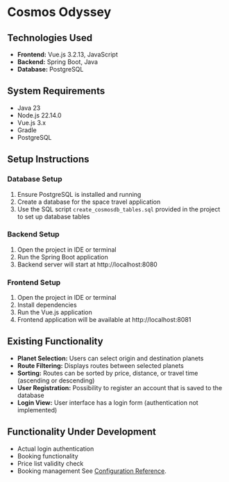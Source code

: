 # Cosmos Odyssey

## Technologies Used

- **Frontend:** Vue.js 3.2.13, JavaScript
- **Backend:** Spring Boot, Java
- **Database:** PostgreSQL

## System Requirements

- Java 23
- Node.js 22.14.0
- Vue.js 3.x
- Gradle
- PostgreSQL

## Setup Instructions

### Database Setup

1. Ensure PostgreSQL is installed and running
2. Create a database for the space travel application
3. Use the SQL script `create_cosmosdb_tables.sql` provided in the project to set up database tables

### Backend Setup

1. Open the project in IDE or terminal
2. Run the Spring Boot application
3. Backend server will start at http://localhost:8080

### Frontend Setup

1. Open the project in IDE or terminal
2. Install dependencies
3. Run the Vue.js application
4. Frontend application will be available at http://localhost:8081

## Existing Functionality

- **Planet Selection:** Users can select origin and destination planets
- **Route Filtering:** Displays routes between selected planets
- **Sorting:** Routes can be sorted by price, distance, or travel time (ascending or descending)
- **User Registration:** Possibility to register an account that is saved to the database
- **Login View:** User interface has a login form (authentication not implemented)

## Functionality Under Development

- Actual login authentication
- Booking functionality
- Price list validity check
- Booking management
See [Configuration Reference](https://cli.vuejs.org/config/).
